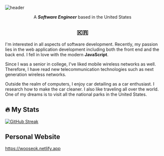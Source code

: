 ![header](https://capsule-render.vercel.app/api?type=waving&color=auto&height=250&section=header&text=Wooseok%20Kim&fontSize=90&animation=fadeIn&fontAlignY=40)

<p align="center">A <b><i>Software Engineer</i></b> based in the United States</p>

<h2 align="center">🇰🇷</h2>

I'm interested in all aspects of software development. Recently, my passion lies in the web application development including both the front end and the back end. I fell in love with the modern **JavaScript**.

Since I was a senior in college, I've liked mobile wireless networks as well. Therefore, I have read new telecommunication technologies such as next generation wireless networks.

Outside the realm of computers, I enjoy car detailing as a car enthusiast. I research how to make the car cleaner. I also like traveling all over the world. One of my dreams is to visit all the national parks in the United States.

## 🔥 My Stats

[![GitHub Streak](http://github-readme-streak-stats.herokuapp.com?user=puredevper&theme=dark&background=000000)](https://git.io/streak-stats)

## Personal Website

<a link="https://wooseok.netlify.app/">https://wooseok.netlify.app</a>
